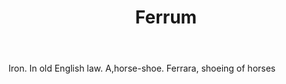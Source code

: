 ---
title: Ferrum
letter: F
permalink: "/definitions/bld-ferrum.html"
body: Iron. In old English law. A,horse-shoe. Ferrara, shoeing of horses
published_at: '2018-07-07'
source: Black's Law Dictionary 2nd Ed (1910)
layout: post
---